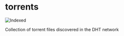 torrents 
========
![Indexed](https://img.shields.io/badge/indexed-117063-blue)

Collection of torrent files discovered in the DHT network
